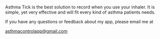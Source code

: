 Asthma Tick is the best solution to record when you use your inhaler. It is simple, yet very effective and will fit every kind of asthma patients needs.

If you have any questions or feedback about my app, please email me at

asthmacontrolapp@gmail.com
